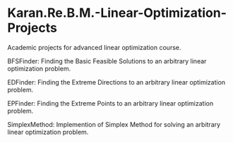 # Karan.Re.B.M.-Linear-Optimization-Projects

Academic projects for advanced linear optimization course.

BFSFinder: Finding the Basic Feasible Solutions to an arbitrary linear optimization problem.

EDFinder: Finding the Extreme Directions to an arbitrary linear optimization problem.

EPFinder: Finding the Extreme Points to an arbitrary linear optimization problem.

SimplexMethod: Implemention of Simplex Method for solving an arbitrary linear optimization problem.
